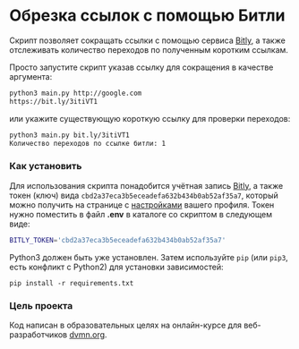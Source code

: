 # Обрезка ссылок с помощью Битли

Скрипт позволяет сокращать ссылки с помощью сервиса [Bitly](https://app.bitly.com/), а также отслеживать количество переходов по полученным коротким ссылкам.

Просто запустите скрипт указав ссылку для сокращения в качестве аргумента:
```bash
python3 main.py http://google.com
https://bit.ly/3itiVT1
```
или укажите существующую короткую ссылку для проверки переходов:
```bash
python3 main.py bit.ly/3itiVT1
Количество переходов по ссылке битли: 1
```

### Как установить

Для использования скрипта понадобится учётная запись [Bitly](https://bitly.com/a/sign_up), а также токен (ключ) вида `cbd2a37eca3b5eceadefa632b434b0ab52af35a7`, который можно получить на странице с [настройками](https://app.bitly.com/settings/api/) вашего профиля.
Токен нужно поместить в файл **.env** в каталоге со скриптом в следующем виде:

```bash
BITLY_TOKEN='cbd2a37eca3b5eceadefa632b434b0ab52af35a7'
```
Python3 должен быть уже установлен. 
Затем используйте `pip` (или `pip3`, есть конфликт с Python2) для установки зависимостей:

```
pip install -r requirements.txt
```

### Цель проекта

Код написан в образовательных целях на онлайн-курсе для веб-разработчиков [dvmn.org](https://dvmn.org/).
